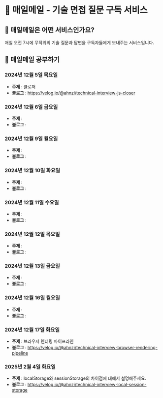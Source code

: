 # 📧 매일메일 - 기술 면접 질문 구독 서비스

## 🤔 매일메일은 어떤 서비스인가요?

매일 오전 7시에 무작위의 기술 질문과 답변을 구독자들에게 보내주는 서비스입니다.

## 📝 매일메일 공부하기

### 2024년 12월 5일 목요일

- **주제** : 클로저
- **블로그** : <https://velog.io/@ahnzi/technical-interview-js-closer>

### 2024년 12월 6일 금요일

- **주제** :
- **블로그** :

### 2024년 12월 9일 월요일

- **주제** :
- **블로그** :

### 2024년 12월 10일 화요일

- **주제** :
- **블로그** :

### 2024년 12월 11일 수요일

- **주제** :
- **블로그** :

### 2024년 12월 12일 목요일

- **주제** :
- **블로그** :

### 2024년 12월 13일 금요일

- **주제** :
- **블로그** :

### 2024년 12월 16일 월요일

- **주제** :
- **블로그** :

### 2024년 12월 17일 화요일

- **주제** : 브라우저 렌더링 파이프라인
- **블로그** : <https://velog.io/@ahnzi/technical-interview-browser-rendering-pipeline>

### 2025년 2월 4일 화요일

- **주제** : localStorage와 sessionStorage의 차이점에 대해서 설명해주세요.
- **블로그** : <https://velog.io/@ahnzi/technical-interview-local-session-storage>

